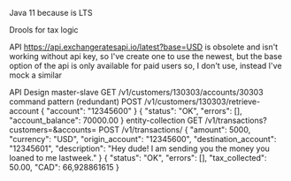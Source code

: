 Java 11 because is LTS

Drools for tax logic

API https://api.exchangeratesapi.io/latest?base=USD
is obsolete and isn't working without api key, so I've create one
to use the newest, but the base option of the api is only available for paid users
so, I don't use, instead I've mock a similar


API Design
master-slave
GET /v1/customers/130303/accounts/30303
command pattern (redundant)
POST /v1/customers/130303/retrieve-account
{
    "account": "12345600"
}
{
    "status": "OK",
    "errors": [],
    "account_balance": 70000.00
}
entity-collection
GET /v1/transactions?customers=&accounts=
POST /v1/transactions/
{
    "amount": 5000,
    "currency": "USD",
    "origin_account": "12345600",
    "destination_account": "12345601",
    "description": "Hey dude! I am sending you the money you loaned to me lastweek."
}
{
    "status": "OK",
    "errors": [],
    "tax_collected": 50.00,
    "CAD": 66,928861615
}


